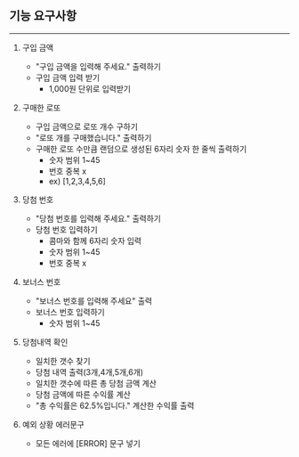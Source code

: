 ## 기능 요구사항

---

1. 구입 금액
   - "구입 금액을 입력해 주세요." 출력하기
   - 구입 금액 입력 받기
     - 1,000원 단위로 입력받기


2. 구매한 로또
   - 구입 금액으로 로또 개수 구하기
   - "로또 개를 구매했습니다." 출력하기
   - 구매한 로또 수만큼 랜덤으로 생성된 6자리 숫자 한 줄씩 출력하기
     - 숫자 범위 1~45
     - 번호 중복 x
     - ex) [1,2,3,4,5,6]


3. 당첨 번호
    - "당첨 번호를 입력해 주세요." 출력하기
    - 당첨 번호 입력하기
      - 콤마와 함께 6자리 숫자 입력
      - 숫자 범위 1~45
      - 번호 중복 x


4. 보너스 번호
   - "보너스 번호를 입력해 주세요" 출력
   - 보너스 번호 입력하기
     - 숫자 범위 1~45


5. 당첨내역 확인
   - 일치한 갯수 찾기
   - 당첨 내역 출력(3개,4개,5개,6개)
   - 일치한 갯수에 따른 총 당첨 금액 계산
   - 당첨 금액에 따른 수익률 계산
   - "총 수익률은 62.5%입니다." 계산한 수익률 출력


6. 예외 상황 에러문구
   - 모든 에러에 [ERROR] 문구 넣기